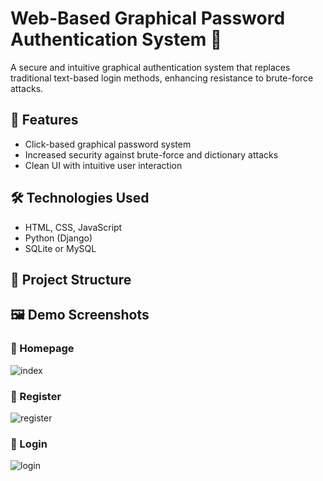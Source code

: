 # Web-Based Graphical Password Authentication System 🔐

A secure and intuitive graphical authentication system that replaces traditional text-based login methods, enhancing resistance to brute-force attacks.

## 🚀 Features
- Click-based graphical password system
- Increased security against brute-force and dictionary attacks
- Clean UI with intuitive user interaction

## 🛠️ Technologies Used
- HTML, CSS, JavaScript
- Python (Django)
- SQLite or MySQL

## 📂 Project Structure

## 🖼️ Demo Screenshots

### 🔐 Homepage
![index](screenshots/index.png)

### 📝 Register
![register](screenshots/register.png)

### 🔐 Login
![login](screenshots/login.png)
